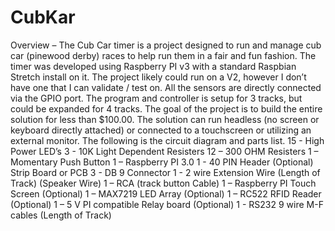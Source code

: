 # CubKar
Overview – The Cub Car timer is a project designed to run and manage cub car (pinewood derby) races to help run them in a fair and fun fashion.
The timer was developed using Raspberry PI v3 with a standard Raspbian Stretch install on it.  The project likely could run on a V2, however I don’t have one that I can validate / test on. 
All the sensors are directly connected via the GPIO port.   The program and controller is setup for 3 tracks, but could be expanded for 4 tracks.
The goal of the project is to build the entire solution for less than $100.00.
The solution can run headless (no screen or keyboard directly attached) or connected to a touchscreen or utilizing an external monitor.
The following is the circuit diagram and parts list.
15 - High Power LED’s	3 - 10K Light Dependent Resisters 	12 – 300 OHM Resisters
1 – Momentary Push Button	1 – Raspberry PI 3.0	1 - 40 PIN Header (Optional)
Strip Board or PCB	3 - DB 9 Connector 	1 - 2 wire Extension Wire (Length of Track) (Speaker Wire)
1 – RCA (track button Cable)	1 – Raspberry PI Touch Screen (Optional)	1 – MAX7219 LED Array (Optional)
1 – RC522 RFID Reader (Optional)	1 – 5 V PI compatible Relay board (Optional)	1 -  RS232 9 wire M-F cables (Length of Track)
		
